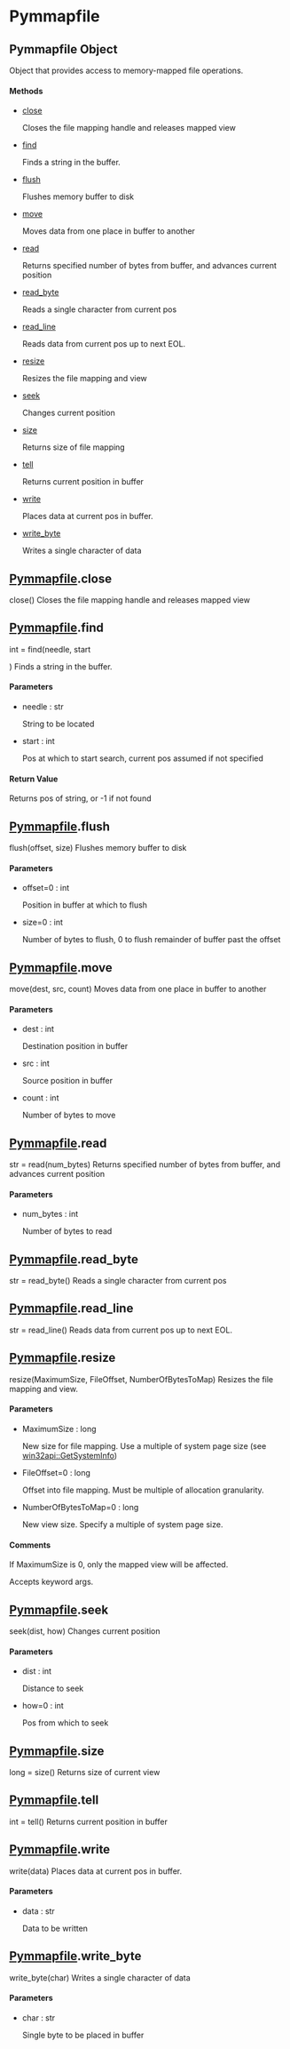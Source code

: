 # Pymmapfile


## Pymmapfile Object

Object that provides access to memory-mapped file operations\.

#### Methods

  - [close](Pymmapfile.md#pymmapfileclose)

    Closes the file mapping handle and releases mapped view&nbsp;

  - [find](Pymmapfile.md#pymmapfilefind)

    Finds a string in the buffer\.&nbsp;

  - [flush](Pymmapfile.md#pymmapfileflush)

    Flushes memory buffer to disk&nbsp;

  - [move](Pymmapfile.md#pymmapfilemove)

    Moves data from one place in buffer to another&nbsp;

  - [read](Pymmapfile.md#pymmapfileread)

    Returns specified number of bytes from buffer, and advances current position&nbsp;

  - [read\_byte](Pymmapfile.md#pymmapfileread_byte)

    Reads a single character from current pos&nbsp;

  - [read\_line](Pymmapfile.md#pymmapfileread_line)

    Reads data from current pos up to next EOL\.&nbsp;

  - [resize](Pymmapfile.md#pymmapfileresize)

    Resizes the file mapping and view&nbsp;

  - [seek](Pymmapfile.md#pymmapfileseek)

    Changes current position&nbsp;

  - [size](Pymmapfile.md#pymmapfilesize)

    Returns size of file mapping&nbsp;

  - [tell](Pymmapfile.md#pymmapfiletell)

    Returns current position in buffer&nbsp;

  - [write](Pymmapfile.md#pymmapfilewrite)

    Places data at current pos in buffer\.&nbsp;

  - [write\_byte](Pymmapfile.md#pymmapfilewrite_byte)

    Writes a single character of data&nbsp;


## [Pymmapfile](Pymmapfile.md#pymmapfile)\.close

close\(\)
Closes the file mapping handle and releases mapped view


## [Pymmapfile](Pymmapfile.md#pymmapfile)\.find

int = find\(needle, start

\)
Finds a string in the buffer\.

#### Parameters

  - needle : str

    String to be located

  - start : int

    Pos at which to start search, current pos assumed if not specified

#### Return Value
Returns pos of string, or -1 if not found


## [Pymmapfile](Pymmapfile.md#pymmapfile)\.flush

flush\(offset, size\)
Flushes memory buffer to disk

#### Parameters

  - offset=0 : int

    Position in buffer at which to flush

  - size=0 : int

    Number of bytes to flush, 0 to flush remainder of buffer past the offset


## [Pymmapfile](Pymmapfile.md#pymmapfile)\.move

move\(dest, src, count\)
Moves data from one place in buffer to another

#### Parameters

  - dest : int

    Destination position in buffer

  - src : int

    Source position in buffer

  - count : int

    Number of bytes to move


## [Pymmapfile](Pymmapfile.md#pymmapfile)\.read

str = read\(num\_bytes\)
Returns specified number of bytes from buffer, and advances current position

#### Parameters

  - num\_bytes : int

    Number of bytes to read


## [Pymmapfile](Pymmapfile.md#pymmapfile)\.read\_byte

str = read\_byte\(\)
Reads a single character from current pos


## [Pymmapfile](Pymmapfile.md#pymmapfile)\.read\_line

str = read\_line\(\)
Reads data from current pos up to next EOL\.


## [Pymmapfile](Pymmapfile.md#pymmapfile)\.resize

resize\(MaximumSize, FileOffset, NumberOfBytesToMap\)
Resizes the file mapping and view\.

#### Parameters

  - MaximumSize : long

    New size for file mapping\. Use a multiple of system page size \(see [win32api::GetSystemInfo](win32api.md#win32apigetsysteminfo)\)

  - FileOffset=0 : long

    Offset into file mapping\.  Must be multiple of allocation granularity\.

  - NumberOfBytesToMap=0 : long

    New view size\.  Specify a multiple of system page size\.

#### Comments

If MaximumSize is 0, only the mapped view will be affected\.

Accepts keyword args\.


## [Pymmapfile](Pymmapfile.md#pymmapfile)\.seek

seek\(dist, how\)
Changes current position

#### Parameters

  - dist : int

    Distance to seek

  - how=0 : int

    Pos from which to seek




## [Pymmapfile](Pymmapfile.md#pymmapfile)\.size

long = size\(\)
Returns size of current view


## [Pymmapfile](Pymmapfile.md#pymmapfile)\.tell

int = tell\(\)
Returns current position in buffer


## [Pymmapfile](Pymmapfile.md#pymmapfile)\.write

write\(data\)
Places data at current pos in buffer\.

#### Parameters

  - data : str

    Data to be written


## [Pymmapfile](Pymmapfile.md#pymmapfile)\.write\_byte

write\_byte\(char\)
Writes a single character of data

#### Parameters

  - char : str

    Single byte to be placed in buffer
